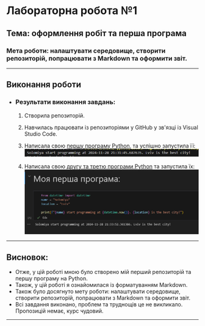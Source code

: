 # Лабораторна робота №1
## Тема: оформлення робіт та перша програма
### Мета роботи: налаштувати середовище, створити репозиторій, попрацювати з Markdown та оформити звіт.

---
## Виконання роботи
* ### Результати виконання завдань:
    1. Створила репозиторій.
    1. Навчилась працювати із репозиторіями у GitHub у зв'язці із Visual Studio Code.
    1. Написала свою [першу програму Python](./main.py), та успішно запустила її:
    ![alt text](image.png)

    1. Написала свою [другу та третю програми Python](./main.ipynb) та запустила їх:
    ![alt text](image-1.png)

---
## Висновок:
- Отже, у цій роботі мною було створено мій перший репозиторій та першу програму на Python. 
- Також, у цій роботі я ознайомилася із форматуванням Markdown. 
- Також було досягнуто мету роботи: налаштувати середовище, створити репозиторій, попрацювати з Markdown та оформити звіт. 
- Всі завдання виконано, проблем та труднощів це не викликало. Пропозицій немає, курс чудовий.
---
⠀⠀⠀⠀
